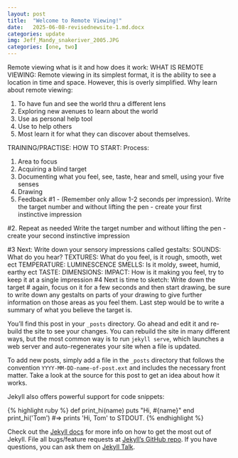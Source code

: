 ```yaml
---
layout: post
title:  "Welcome to Remote Viewing!"
date:   2025-06-08-revisednewsite-1.md.docx
categories: update
img: Jeff_Mandy_snakeriver_2005.JPG
categories: [one, two]
---
```

 Remote viewing what is it and how does it work: 
WHAT IS REMOTE VIEWING: Remote viewing in its simplest format, it is the ability to see a location in time and space. However, this is overly simplified. 
Why learn about remote viewing:
1.	To have fun and see the world thru a different lens
2.	Exploring new avenues to learn about the world
3.	Use as personal help tool
4.	Use to help others
5.	Most learn it for what they can discover about themselves.

   TRAINING/PRACTISE: HOW TO START:
Process:
1.	Area to focus
2.	Acquiring a blind target
3.	Documenting what you feel, see, taste, hear and smell, using your five senses
4.	Drawing
5.	Feedback
#1 - (Remember only allow 1-2 seconds per impression).
Write the target number and without lifting the pen - create your first instinctive impression

#2. Repeat as needed
Write the target number and without lifting the pen - create your second instinctive impression

#3 Next: Write down your sensory impressions called gestalts:
SOUNDS: What do you hear?
TEXTURES: What do you feel, is it rough, smooth, wet ect
TEMPERATURE:
LUMINESCENCE
SMELLS: Is it moldy, sweet, humid, earthy ect
TASTE:
DIMENSIONS:
IMPACT: How is it making you feel, try to keep it at a single impression
#4 Next is time to sketch: Write down the target # again, focus on it for a few seconds and then start drawing, be sure to write down any gestalts on parts of your drawing to give further information on those areas as you feel them.
Last step would be to write a summary of what you believe the target is.


You’ll find this post in your `_posts` directory. Go ahead and edit it and re-build the site to see your changes. You can rebuild the site in many different ways, but the most common way is to run `jekyll serve`, which launches a web server and auto-regenerates your site when a file is updated.

To add new posts, simply add a file in the `_posts` directory that follows the convention `YYYY-MM-DD-name-of-post.ext` and includes the necessary front matter. Take a look at the source for this post to get an idea about how it works.

Jekyll also offers powerful support for code snippets:

{% highlight ruby %}
def print_hi(name)
  puts "Hi, #{name}"
end
print_hi('Tom')
#=> prints 'Hi, Tom' to STDOUT.
{% endhighlight %}

Check out the [Jekyll docs][jekyll-docs] for more info on how to get the most out of Jekyll. File all bugs/feature requests at [Jekyll’s GitHub repo][jekyll-gh]. If you have questions, you can ask them on [Jekyll Talk][jekyll-talk].

[jekyll-docs]: http://jekyllrb.com/docs/home
[jekyll-gh]:   https://github.com/jekyll/jekyll
[jekyll-talk]: https://talk.jekyllrb.com/
